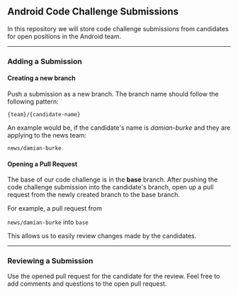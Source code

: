 
## Android Code Challenge Submissions

In this repository we will store code challenge submissions from candidates for open positions in the Android team.

----------

### Adding a Submission

#### Creating a new branch
Push a submission as a new branch. 
The branch name should follow the following pattern:

`{team}/{candidate-name}`

An example would be, if the candidate's name is *damian-burke* and they are applying to the news team:

`news/damian-burke`

#### Opening a Pull Request
The base of our code challenge is in the **base** branch.
After pushing the code challenge submission into the candidate's branch, open up a pull request from the newly created branch to the base branch.

For example, a pull request from 

`news/damian-burke` into `base`

This allows us to easily review changes made by the candidates.

----------

### Reviewing a Submission

Use the opened pull request for the candidate for the review. 
Feel free to add comments and questions to the open pull request.
